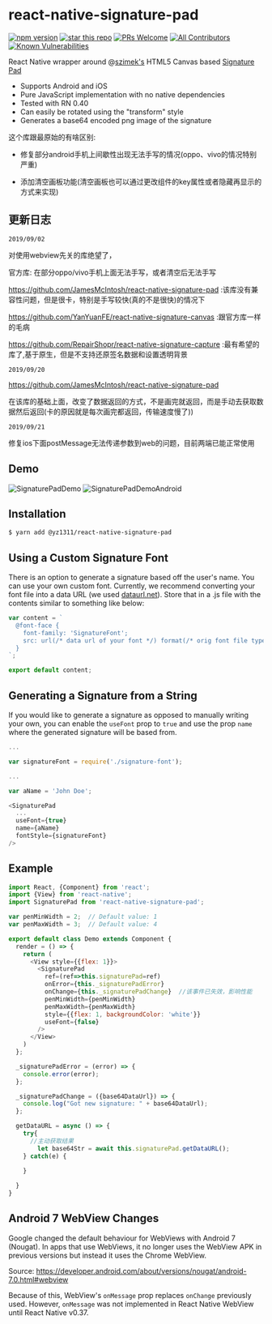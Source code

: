 # react-native-signature-pad

[![npm version](https://badge.fury.io/js/react-native-signature-pad.svg)](//npmjs.com/package/react-native-signature-pad)
[![star this repo](http://githubbadges.com/star.svg?user=yz1311&repo=react-native-signature-pad&style=flat)](https://github.com/yz1311/react-native-signature-pad) [![PRs Welcome](https://img.shields.io/badge/PRs-welcome-brightgreen.svg?style=flat-square)](http://makeapullrequest.com) [![All Contributors](https://img.shields.io/badge/all_contributors-12-orange.svg?style=flat-square)](#contributors) [![Known Vulnerabilities](https://snyk.io/test/github/yz1311/react-native-signature-pad/badge.svg?style=flat-square)](https://snyk.io/test/github/yz1311/react-native-signature-pad) 



React Native wrapper around @[szimek's](https://github.com/szimek) HTML5 Canvas based [Signature Pad](https://github.com/szimek/signature_pad)

- Supports Android and iOS
- Pure JavaScript implementation with no native dependencies
- Tested with RN 0.40
- Can easily be rotated using the "transform" style
- Generates a base64 encoded png image of the signature

这个库跟最原始的有啥区别:

-  修复部分android手机上间歇性出现无法手写的情况(oppo、vivo的情况特别严重)
   
-  添加清空画板功能(清空画板也可以通过更改组件的key属性或者隐藏再显示的方式来实现)

## 更新日志

`2019/09/02`

对使用webview先关的库绝望了，

官方库:  在部分oppo/vivo手机上面无法手写，或者清空后无法手写

https://github.com/JamesMcIntosh/react-native-signature-pad  :该库没有兼容性问题，但是很卡，特别是手写较快(真的不是很快)的情况下

https://github.com/YanYuanFE/react-native-signature-canvas   :跟官方库一样的毛病

https://github.com/RepairShopr/react-native-signature-capture   :最有希望的库了,基于原生，但是不支持还原签名数据和设置透明背景


`2019/09/20`

https://github.com/JamesMcIntosh/react-native-signature-pad

在该库的基础上面，改变了数据返回的方式，不是画完就返回，而是手动去获取数据然后返回(卡的原因就是每次画完都返回，传输速度慢了))

`2019/09/21`

修复ios下面postMessage无法传递参数到web的问题，目前两端已能正常使用

## Demo

![SignaturePadDemo](https://cloud.githubusercontent.com/assets/7293984/13297035/303fefc6-dae5-11e5-99e8-edb8335633b5.gif) ![SignaturePadDemoAndroid](https://cloud.githubusercontent.com/assets/7293984/13299954/72bc3bf4-daf2-11e5-8606-388c05c26d6d.gif)

## Installation

```sh
$ yarn add @yz1311/react-native-signature-pad
```

## Using a Custom Signature Font

There is an option to generate a signature based off the user's name. You can use your own custom font. Currently, we recommend converting your font file into a data URL (we used [dataurl.net](http://dataurl.net/#dataurlmaker)). Store that in a .js file with the contents similar to something like below:

```js
var content = `
  @font-face {
    font-family: 'SignatureFont';
    src: url(/* data url of your font */) format(/* orig font file type i.e. 'ttf' */);
  }
`;

export default content;
```

## Generating a Signature from a String

If you would like to generate a signature as opposed to manually writing your own, you can enable the `useFont` prop to `true` and use the prop `name` where the generated signature will be based from.

```js
...

var signatureFont = require('./signature-font');

...

var aName = 'John Doe';

<SignaturePad
  ...
  useFont={true}
  name={aName}
  fontStyle={signatureFont}
/>
```

## Example

```js
import React, {Component} from 'react';
import {View} from 'react-native';
import SignaturePad from 'react-native-signature-pad';

var penMinWidth = 2;  // Default value: 1
var penMaxWidth = 3;  // Default value: 4

export default class Demo extends Component {
  render = () => {
    return (
      <View style={{flex: 1}}>
        <SignaturePad
          ref=(ref=>this.signaturePad=ref)
          onError={this._signaturePadError}
          onChange={this._signaturePadChange}  //该事件已失效，影响性能
          penMinWidth={penMinWidth}
          penMaxWidth={penMaxWidth}
          style={{flex: 1, backgroundColor: 'white'}}
          useFont={false}
        />
      </View>
    )
  };

  _signaturePadError = (error) => {
    console.error(error);
  };

  _signaturePadChange = ({base64DataUrl}) => {
    console.log("Got new signature: " + base64DataUrl);
  };

  getDataURL = async () => {
    try{
      //主动获取结果
        let base64Str = await this.signaturePad.getDataURL();
    } catch(e) {

    }
         
  }
}
```

## Android 7 WebView Changes

Google changed the default behaviour for WebViews with Android 7 (Nougat). In apps that use WebViews, it no longer uses the WebView APK in previous versions but instead it uses the Chrome WebView.

Source: https://developer.android.com/about/versions/nougat/android-7.0.html#webview

Because of this, WebView's `onMessage` prop replaces `onChange` previously used. However, `onMessage` was not implemented in React Native WebView until React Native v0.37. 
